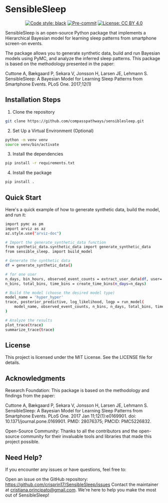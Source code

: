 # SensibleSleep

<div align="center">

[![Code style: black](https://img.shields.io/badge/code%20style-black-000000.svg)](https://github.com/psf/black)
[![Pre-commit](https://img.shields.io/badge/pre--commit-enabled-brightgreen?logo=pre-commit&logoColor=white)](https://github.com/compasspathways/ds_utils/blob/main/.pre-commit-config.yaml)
[![License: CC BY 4.0](https://img.shields.io/badge/License-CC_BY_4.0-lightgrey.svg)](https://creativecommons.org/licenses/by/4.0/)

</div>

SensibleSleep is an open-source Python package that implements a Hierarchical Bayesian model for learning sleep patterns from smartphone screen-on events. 

The package allows you to generate synthetic data, build and run Bayesian models using PyMC, and analyze the inferred sleep patterns. This package is based on the methodology presented in the paper:

Cuttone A, Bækgaard P, Sekara V, Jonsson H, Larsen JE, Lehmann S. SensibleSleep: A Bayesian Model for Learning Sleep Patterns from Smartphone Events. PLoS One. 2017;12(1)

## Installation Steps

1. Clone the repository

```bash
git clone https://github.com/compasspathways/sensiblesleep.git
```

2. Set Up a Virtual Environment (Optional)

```bash
python -m venv venv
source venv/bin/activate
```

3. Install the dependencies

```bash
pip install -r requirements.txt
```

4. Install the package

```bash
pip install .
```

## Quick Start
Here's a quick example of how to generate synthetic data, build the model, and run it:


```bash
import pymc as pm
import arviz as az
az.style.use("arviz-doc")

# Import the generate_synthetic_data function
from synthetic_data.synthetic_data import generate_synthetic_data
from sensible_sleep. import build_model

# Generate the synthetic data
df = generate_synthetic_data()

# for one user
n_days, bin_hours, observed_event_counts = extract_user_data(df, user='user_001')
n_bins, total_bins, time_bins = create_time_bins(n_days=n_days)

# Build the model (choose the desired model type)
model_name = 'hyper_hyper'  
trace, posterior_predictive, log_likelihood, logp = run_model(
    model_name, observed_event_counts, n_bins, n_days, total_bins, time_bins
)

# Analyze the results
plot_trace(trace)
summarize_trace(trace)
```


## License
This project is licensed under the MIT License. See the LICENSE file for details.


## Acknowledgments
Research Foundation: This package is based on the methodology and findings from the paper:

Cuttone A, Bækgaard P, Sekara V, Jonsson H, Larsen JE, Lehmann S. SensibleSleep: A Bayesian Model for Learning Sleep Patterns from Smartphone Events. PLoS One. 2017 Jan 11;12(1):e0169901. doi: 10.1371/journal.pone.0169901. PMID: 28076375; PMCID: PMC5226832.

Open-Source Community: Thanks to all the contributors and the open-source community for their invaluable tools and libraries that made this project possible.


## Need Help?
If you encounter any issues or have questions, feel free to:

Open an issue on the GitHub repository: https://github.com/crisprin17/SensibleSleep/issues
Contact the maintainer at cristiana.principato@gmail.com.
We're here to help you make the most out of SensibleSleep!